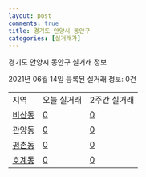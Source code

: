 ```yaml
---
layout: post
comments: true
title: 경기도 안양시 동안구
categories: [실거래가]
---
```


경기도 안양시 동안구 실거래 정보

2021년 06월 14일 등록된 실거래 정보: 0건


<table class="sortable">
  <tr>
    <td>지역</td>
    <td>오늘 실거래</td>
    <td>2주간 실거래</td>
  </tr>

  
  <tr class="item">
    <td><a href="4117310100.html">비산동</a></td>
    <td><a href="4117310100.html">0</a></td>
    <td><a href="4117310100.html">0</a></td>
  </tr>
    

  <tr class="item">
    <td><a href="4117310200.html">관양동</a></td>
    <td><a href="4117310200.html">0</a></td>
    <td><a href="4117310200.html">0</a></td>
  </tr>
    

  <tr class="item">
    <td><a href="4117310300.html">평촌동</a></td>
    <td><a href="4117310300.html">0</a></td>
    <td><a href="4117310300.html">0</a></td>
  </tr>
    

  <tr class="item">
    <td><a href="4117310400.html">호계동</a></td>
    <td><a href="4117310400.html">0</a></td>
    <td><a href="4117310400.html">0</a></td>
  </tr>
    


</table>
    